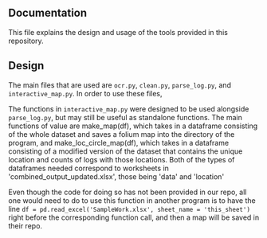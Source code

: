 ## Documentation
This file explains the design and usage of the tools provided in this repository.

## Design
The main files that are used are `ocr.py`, `clean.py`, `parse_log.py`, and `interactive_map.py`.
In order to use these files, 

The functions in `interactive_map.py` were designed to be used alongside `parse_log.py`, but may still be useful as standalone functions. The main functions of value are make_map(df), which takes in a dataframe consisting of the whole dataset and saves a folium map into the directory of the program, and make_loc_circle_map(df), which takes in a dataframe consisting of a modified version of the dataset that contains the unique location and counts of logs with those locations. Both of the types of dataframes needed correspond to worksheets in 'combined_output_updated.xlsx', those being 'data' and 'location'

Even though the code for doing so has not been provided in our repo, all one would need to do to use this function in another program is to have the line `df = pd.read_excel('SampleWork.xlsx', sheet_name = 'this_sheet')` right before the corresponding function call, and then a map will be saved in their repo. 
